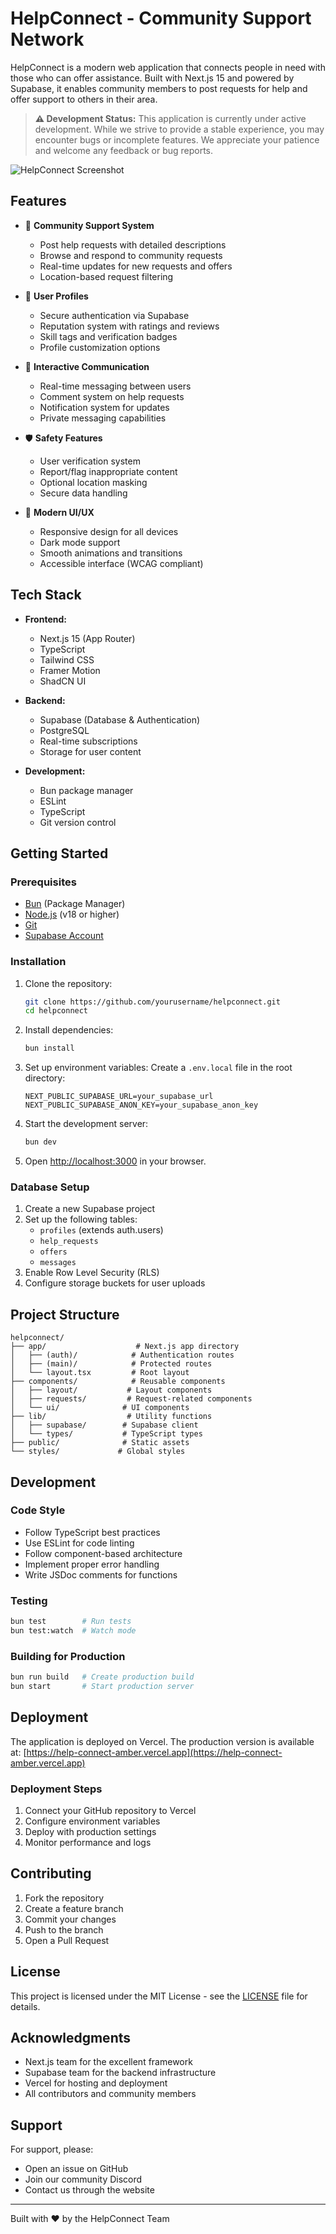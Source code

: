# HelpConnect - Community Support Network

HelpConnect is a modern web application that connects people in need with those who can offer assistance. Built with Next.js 15 and powered by Supabase, it enables community members to post requests for help and offer support to others in their area.

> **⚠️ Development Status:** This application is currently under active development. While we strive to provide a stable experience, you may encounter bugs or incomplete features. We appreciate your patience and welcome any feedback or bug reports.

![HelpConnect Screenshot](public/hero-image.jpg)

## Features

- 🤝 **Community Support System**

  - Post help requests with detailed descriptions
  - Browse and respond to community requests
  - Real-time updates for new requests and offers
  - Location-based request filtering

- 👥 **User Profiles**

  - Secure authentication via Supabase
  - Reputation system with ratings and reviews
  - Skill tags and verification badges
  - Profile customization options

- 💬 **Interactive Communication**

  - Real-time messaging between users
  - Comment system on help requests
  - Notification system for updates
  - Private messaging capabilities

- 🛡️ **Safety Features**

  - User verification system
  - Report/flag inappropriate content
  - Optional location masking
  - Secure data handling

- 🎨 **Modern UI/UX**
  - Responsive design for all devices
  - Dark mode support
  - Smooth animations and transitions
  - Accessible interface (WCAG compliant)

## Tech Stack

- **Frontend:**

  - Next.js 15 (App Router)
  - TypeScript
  - Tailwind CSS
  - Framer Motion
  - ShadCN UI

- **Backend:**

  - Supabase (Database & Authentication)
  - PostgreSQL
  - Real-time subscriptions
  - Storage for user content

- **Development:**
  - Bun package manager
  - ESLint
  - TypeScript
  - Git version control

## Getting Started

### Prerequisites

- [Bun](https://bun.sh/) (Package Manager)
- [Node.js](https://nodejs.org/) (v18 or higher)
- [Git](https://git-scm.com/)
- [Supabase Account](https://supabase.com)

### Installation

1. Clone the repository:

   ```bash
   git clone https://github.com/yourusername/helpconnect.git
   cd helpconnect
   ```

2. Install dependencies:

   ```bash
   bun install
   ```

3. Set up environment variables:
   Create a `.env.local` file in the root directory:

   ```env
   NEXT_PUBLIC_SUPABASE_URL=your_supabase_url
   NEXT_PUBLIC_SUPABASE_ANON_KEY=your_supabase_anon_key
   ```

4. Start the development server:

   ```bash
   bun dev
   ```

5. Open [http://localhost:3000](http://localhost:3000) in your browser.

### Database Setup

1. Create a new Supabase project
2. Set up the following tables:
   - `profiles` (extends auth.users)
   - `help_requests`
   - `offers`
   - `messages`
3. Enable Row Level Security (RLS)
4. Configure storage buckets for user uploads

## Project Structure

```
helpconnect/
├── app/                    # Next.js app directory
│   ├── (auth)/            # Authentication routes
│   ├── (main)/            # Protected routes
│   └── layout.tsx         # Root layout
├── components/            # Reusable components
│   ├── layout/           # Layout components
│   ├── requests/         # Request-related components
│   └── ui/              # UI components
├── lib/                  # Utility functions
│   ├── supabase/        # Supabase client
│   └── types/           # TypeScript types
├── public/              # Static assets
└── styles/             # Global styles
```

## Development

### Code Style

- Follow TypeScript best practices
- Use ESLint for code linting
- Follow component-based architecture
- Implement proper error handling
- Write JSDoc comments for functions

### Testing

```bash
bun test        # Run tests
bun test:watch  # Watch mode
```

### Building for Production

```bash
bun run build   # Create production build
bun start       # Start production server
```

## Deployment

The application is deployed on Vercel. The production version is available at:
[https://help-connect-amber.vercel.app](https://help-connect-amber.vercel.app)

### Deployment Steps

1. Connect your GitHub repository to Vercel
2. Configure environment variables
3. Deploy with production settings
4. Monitor performance and logs

## Contributing

1. Fork the repository
2. Create a feature branch
3. Commit your changes
4. Push to the branch
5. Open a Pull Request

## License

This project is licensed under the MIT License - see the [LICENSE](LICENSE) file for details.

## Acknowledgments

- Next.js team for the excellent framework
- Supabase team for the backend infrastructure
- Vercel for hosting and deployment
- All contributors and community members

## Support

For support, please:

- Open an issue on GitHub
- Join our community Discord
- Contact us through the website

---

Built with ❤️ by the HelpConnect Team
